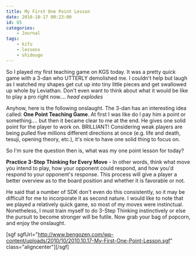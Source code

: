 ```yaml
---
title: My First One Point Lesson
date: 2010-10-17 00:23:00
id: 65
categories:
	- Journal
tags:
	- kifu
	- lessons
	- shidougo
---
```


So I played my first teaching game on KGS today. It was a pretty quick game with a 3-dan who UTTERLY demolished me. I couldn't help but laugh as I watched my shapes get cut up into tiny little pieces and get swallowed up whole by Leviathan. Don't even want to think about what it would be like to play a pro right now.... *head explodes*

Anyhow, here is the following onslaught. The 3-dan has an interesting idea called: **One Point Teaching Game**. At first I was like do I pay him a point or something.... but then it became clear to me at the end. He gives one solid point for the player to work on. BRILLIANT! Considering weak players are being pulled five millions different directions at once (e.g. life and death, tesuji, opening theory, etc.), it's nice to have one solid thing to focus on.

So I'm sure the question then is, what was my one point lesson for today?

<!--more-->

**Practice 3-Step Thinking for Every Move** - In other words, think what move you intend to play, how your opponent could respond, and how you'd respond to your opponent's response. This process will give a player a better overview as to the board position and whether it is favorable or not.

He said that a number of SDK don't even do this consistently, so it may be difficult for me to incorporate it as second nature. I would like to note that we played a relatively quick game, so most of my moves were instinctual. Nonetheless, I must train myself to do 3-Step Thinking instinctively or else the pursuit to become stronger will be futile. Now grab your bag of popcorn, and enjoy the onslaught.

[sgf sgfUrl="http://www.bengozen.com/wp-content/uploads/2010/10/2010.10.17-My-First-One-Point-Lesson.sgf" class="aligncenter"][/sgf]

&nbsp;